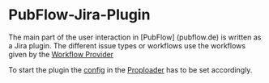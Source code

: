 # PubFlow-Jira-Plugin

The main part of the user interaction in [PubFlow] (pubflow.de) is written as a Jira plugin.
The different issue types or workflows use the workflows given by the [Workflow Provider](https://github.com/PubFlow/Workflow-Provider)

To start the plugin the [config](https://github.com/PubFlow/PubFlow-Config) in the [Proploader](https://github.com/PubFlow/PubFlow-Jira-Plugin/blob/master/common/src/main/java/de/pubflow/common/PropLoader.java)
has to be set accordingly.
